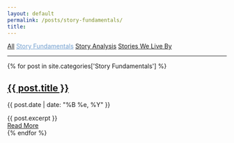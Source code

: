 ```yaml
---
layout: default
permalink: /posts/story-fundamentals/
title:
---
```


<cat-nav>
  <a href="{{ site.baseurl }}/posts/all">All</a>
  <a style="color:#729FCF" href="{{ site.baseurl }}/posts/story-fundamentals">Story Fundamentals</a>
  <a href="{{ site.baseurl }}/posts/story-analysis">Story Analysis</a>
  <a href="{{ site.baseurl }}/posts/stories-we-live-by">Stories We Live By</a>
</cat-nav>

<hr>

<div class="posts">
  {% for post in site.categories['Story Fundamentals'] %}
    <article class="post">
      <h1>
          <a href="{{ site.baseurl }}{{ post.url }}">{{ post.title }}</a>
      </h1>
      <div>
        <p class="post_date">{{ post.date | date: "%B %e, %Y" }}</p>
      </div>
      <div class="entry">
        {{ post.excerpt }}
      </div>
      <a href="{{ site.baseurl }}{{ post.url }}" class="read-more">
          Read More
      </a>
    </article>
  {% endfor %}
</div>